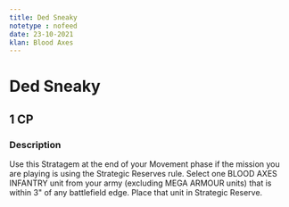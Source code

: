 ```yaml
---
title: Ded Sneaky
notetype : nofeed
date: 23-10-2021
klan: Blood Axes
---
```


# Ded Sneaky
## 1 CP
### Description

Use this Stratagem at the end of your Movement phase if the mission you are playing is using the Strategic Reserves rule. Select one BLOOD AXES INFANTRY unit from your army (excluding MEGA ARMOUR units) that is within 3" of any battlefield edge. Place that unit in Strategic Reserve.